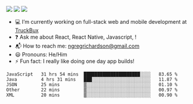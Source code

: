 [![](https://badgen.net/twitter/follow/ngregrichardson?icon=twitter)](https://twitter.com/ngregrichardson)
[![](https://badgen.net/badge/Support%20Me%20On/Ko%2Dfi/blue?icon=kofi)](https://ko-fi.com/ngregrichardson)
[![](https://badgen.net/badge/Support%20Me%20On/Liberapay/yellow)](https://liberapay.com/ngregrichardson)

- :computer: I’m currently working on full-stack web and mobile development at [TruckBux](https://truckbux.com)
- :question: Ask me about React, React Native, Javascript, !
- :mailbox_with_mail: How to reach me: <a href="mailto:ngregrichardson@gmail.com">ngregrichardson@gmail.com</a>
- :smiley: Pronouns: He/Him
- :zap: Fun fact: I really like doing one day app builds!

<!--START_SECTION:waka-->
```text
JavaScript   31 hrs 54 mins  █████████████████████░░░░   83.65 % 
Java         4 hrs 31 mins   ███░░░░░░░░░░░░░░░░░░░░░░   11.87 % 
JSON         25 mins         ▒░░░░░░░░░░░░░░░░░░░░░░░░   01.10 % 
Other        22 mins         ▒░░░░░░░░░░░░░░░░░░░░░░░░   00.97 % 
XML          20 mins         ▒░░░░░░░░░░░░░░░░░░░░░░░░   00.90 % 
```
<!--END_SECTION:waka-->
